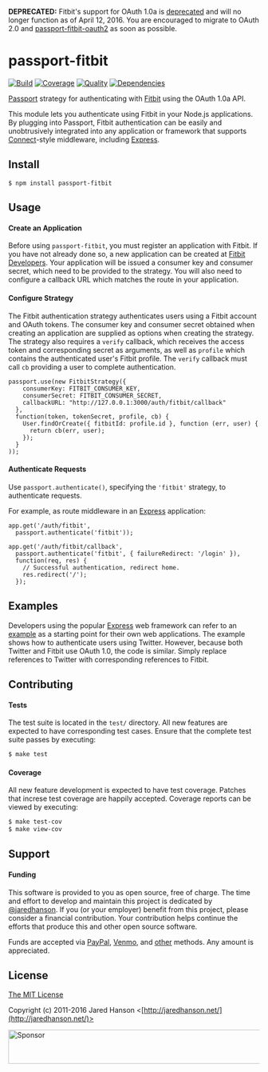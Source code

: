 **DEPRECATED:** Fitbit's support for OAuth 1.0a is [deprecated](https://community.fitbit.com/t5/Web-API/OAuth-2-0-is-official-OAuth-1-0a-is-deprecated/m-p/983800)
and will no longer function as of April 12, 2016.  You are encouraged to migrate
to OAuth 2.0 and [passport-fitbit-oauth2](https://github.com/thegameofcode/passport-fitbit-oauth2)
as soon as possible.


# passport-fitbit

[![Build](https://img.shields.io/travis/jaredhanson/passport-fitbit.svg)](https://travis-ci.org/jaredhanson/passport-fitbit)
[![Coverage](https://img.shields.io/coveralls/jaredhanson/passport-fitbit.svg)](https://coveralls.io/r/jaredhanson/passport-fitbit)
[![Quality](https://img.shields.io/codeclimate/github/jaredhanson/passport-fitbit.svg?label=quality)](https://codeclimate.com/github/jaredhanson/passport-fitbit)
[![Dependencies](https://img.shields.io/david/jaredhanson/passport-fitbit.svg)](https://david-dm.org/jaredhanson/passport-fitbit)


[Passport](https://github.com/jaredhanson/passport) strategy for authenticating
with [Fitbit](http://www.fitbit.com/) using the OAuth 1.0a API.

This module lets you authenticate using Fitbit in your Node.js applications.
By plugging into Passport, Fitbit authentication can be easily and
unobtrusively integrated into any application or framework that supports
[Connect](http://www.senchalabs.org/connect/)-style middleware, including
[Express](http://expressjs.com/).

## Install

    $ npm install passport-fitbit

## Usage

#### Create an Application

Before using `passport-fitbit`, you must register an application with Fitbit.
If you have not already done so, a new application can be created at
[Fitbit Developers](https://dev.fitbit.com/).  Your application will be issued a
consumer key and consumer secret, which need to be provided to the strategy.
You will also need to configure a callback URL which matches the route in your
application.

#### Configure Strategy

The Fitbit authentication strategy authenticates users using a Fitbit account
and OAuth tokens.  The consumer key and consumer secret obtained when creating
an application are supplied as options when creating the strategy.  The strategy
also requires a `verify` callback, which receives the access token and
corresponding secret as arguments, as well as `profile` which contains the
authenticated user's Fitbit profile.   The `verify` callback must call `cb`
providing a user to complete authentication.

    passport.use(new FitbitStrategy({
        consumerKey: FITBIT_CONSUMER_KEY,
        consumerSecret: FITBIT_CONSUMER_SECRET,
        callbackURL: "http://127.0.0.1:3000/auth/fitbit/callback"
      },
      function(token, tokenSecret, profile, cb) {
        User.findOrCreate({ fitbitId: profile.id }, function (err, user) {
          return cb(err, user);
        });
      }
    ));

#### Authenticate Requests

Use `passport.authenticate()`, specifying the `'fitbit'` strategy, to
authenticate requests.

For example, as route middleware in an [Express](http://expressjs.com/)
application:

    app.get('/auth/fitbit',
      passport.authenticate('fitbit'));

    app.get('/auth/fitbit/callback', 
      passport.authenticate('fitbit', { failureRedirect: '/login' }),
      function(req, res) {
        // Successful authentication, redirect home.
        res.redirect('/');
      });

## Examples

Developers using the popular [Express](http://expressjs.com/) web framework can
refer to an [example](https://github.com/passport/express-4.x-twitter-example)
as a starting point for their own web applications.  The example shows how to
authenticate users using Twitter.  However, because both Twitter and Fitbit
use OAuth 1.0, the code is similar.  Simply replace references to Twitter with
corresponding references to Fitbit.

## Contributing

#### Tests

The test suite is located in the `test/` directory.  All new features are
expected to have corresponding test cases.  Ensure that the complete test suite
passes by executing:

```bash
$ make test
```

#### Coverage

All new feature development is expected to have test coverage.  Patches that
increse test coverage are happily accepted.  Coverage reports can be viewed by
executing:

```bash
$ make test-cov
$ make view-cov
```

## Support

#### Funding

This software is provided to you as open source, free of charge.  The time and
effort to develop and maintain this project is dedicated by [@jaredhanson](https://github.com/jaredhanson).
If you (or your employer) benefit from this project, please consider a financial
contribution.  Your contribution helps continue the efforts that produce this
and other open source software.

Funds are accepted via [PayPal](https://paypal.me/jaredhanson), [Venmo](https://venmo.com/jaredhanson),
and [other](http://jaredhanson.net/pay) methods.  Any amount is appreciated.

## License

[The MIT License](http://opensource.org/licenses/MIT)

Copyright (c) 2011-2016 Jared Hanson <[http://jaredhanson.net/](http://jaredhanson.net/)>

<a target='_blank' rel='nofollow' href='https://app.codesponsor.io/link/vK9dyjRnnWsMzzJTQ57fRJpH/jaredhanson/passport-fitbit'>  <img alt='Sponsor' width='888' height='68' src='https://app.codesponsor.io/embed/vK9dyjRnnWsMzzJTQ57fRJpH/jaredhanson/passport-fitbit.svg' /></a>
